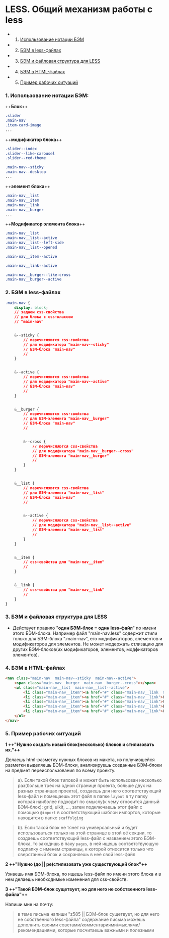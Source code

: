 # LESS. Общий механизм работы с less

 - 1. [Использование нотации БЭМ](#1-Использование-нотации-БЭМ)
 - 2. [БЭМ в less-файлах](#2-БЭМ-в-less-файлах)
 - 3. [БЭМ и файловая структура для LESS](#3-БЭМ-и-файловая-структура-для-LESS)
 - 4. [БЭМ в HTML-файлах](#4-БЭМ-в-HTML-файлах)
 - 5. [Пример рабочих ситуаций](#5-Пример-рабочих-ситуаций)

### 1. Использование нотации БЭМ:

++**Блок**++
```css
.slider
.main-nav
.item-card-image
...
```

++**модификатор блока**++
```css
.slider--index
.slider--like-carousel
.slider--red-theme

.main-nav--sticky
.main-nav--desktop
...
```

++**элемент блока**++
```css
.main-nav__list
.main-nav__item
.main-nav__link
.main-nav__burger
...
```

++**Модификатор элемента блока**++
```css
.main-nav__list
.main-nav__list--active
.main-nav__list--left-side
.main-nav__list--opened

.main-nav__item--active

.main-nav__link--active

.main-nav__burger--like-cross
.main-nav__burger--active
```


### 2. БЭМ в less-файлах
```css
.main-nav {
	display: block;
	// задаем css-свойства
	// для блока с css-классом 
	// "main-nav"


	&--sticky {
		// перечисляются css-свойства 
		// для модификатора "main-nav--sticky" 
		// БЭМ-блока "main-nav"
		//
	}


	&--active {
		// перечисляются css-свойства 
		// для модификатора "main-nav--active" 
		// БЭМ-блока "main-nav"
		//
	}


	&__burger {
		// перечисляются css-свойства 
		// для БЭМ-элемента "main-nav__burger" 
		// БЭМ-блока "main-nav"
		//


		&--cross {
			// перечисляются css-свойства 
			// для модификатора "main-nav__burger--cross" 
			// БЭМ-элемента "main-nav__burger"
			//
		}
	}


	&__list {
		// перечисляются css-свойства 
		// для БЭМ-элемента "main-nav__list" 
		// БЭМ-блока "main-nav"
		//


		&--active {
			// перечисляются css-свойства 
			// для модификатора "main-nav__list--active" 
			// БЭМ-элемента "main-nav__list"
			//
		}
	}


	&__item {
		// css-свойства для "main-nav__item" 
		//
	}


	&__link {
		// css-свойства для "main-nav__link" 
		//
	}
}
```



### 3. БЭМ и файловая структура для LESS
 - Действует правило "**один БЭМ-блок = один less-файл**" по имени этого БЭМ-блока.
Например файл "main-nav.less" содержит стили только для БЭМ-блока ".main-nav", 
его модификаторов, элементов и модификаторов для элементов.
Не может модержать стлизацию для других БЭМ-блоков(их модификаторов, элементов, модфикаторов элементов).



### 4. БЭМ в HTML-файлах
```html
<nav class="main-nav  main-nav--sticky  main-nav--active">
	<span class="main-nav__burger  main-nav__burger--cross"></span>
	<ul class="main-nav__list  main-nav__list--active">
		<li class="main-nav__item"><a href="#" class="main-nav__link  main-nav__link--active">Главная</a></li>
		<li class="main-nav__item"><a href="#" class="main-nav__link">Каталог</a></li>
		<li class="main-nav__item"><a href="#" class="main-nav__link">Ссылка</a></li>
		<li class="main-nav__item"><a href="#" class="main-nav__link">Ещё какая-то ссылка</a></li>
		<li class="main-nav__item"><a href="#" class="main-nav__link">О нас</a></li>
	</ul>
</nav>
```



### 5. Пример рабочих ситуаций

**1 ++"Нужно создать новый блок(несколько) блоков и стилизовать их."++**

Делаешь html-разметку нужных блоков из макета, 
из получившейся разметки выделяешь БЭМ-блоки,
анализируешь созданные БЭМ-блоки на предмет переиспользования по всему проекту.

 > a). Если такой блок типовой и может быть использован несколько 
 > раз(больше трех на одной странице проекта, больше двух на разных страницах проекта),
 > создаешь для него соответствующий less-файл и помещаешь этот файл в папке `layout` в ту 
 > папку которая наиболее подходит по смыслу(к чему относится данный БЭМ-блок): grid, uikit, ...,
 > затем подключаешь этот файл с помощью `@import` в соответствующий шаблон импортов, 
 > которые находятся в папке `scaffolging`

 > b). Если такой блок не тянет на универсальный и будет использоваться только на этой 
 > странице в этой её секции, то создаешь соответствующий less-файл с названием этого БЭМ-блока, 
 > то заходишь в паку `pages`, в ней ищешь соответствующую подпапку с именем страницы, к которой относится 
 > только что сверстанный блок и сохраняешь в неё свой less-файл



**2 ++"Нужно (до || ре)стилизовать уже существующий блок"++**

Узнаешь имя БЭМ-блока, по ищешь less-файл по имени этого блока и в нем делаешь необходимые изменения для css-свойств.



**3 ++"Такой БЭМ-блок сущетвует, но для него не собственного less-файла"++**

Напиши мне на почту:
 > в теме письма напиши "z585  ||  БЭМ-блок сущетвует, но для него не собственного less-файла"
 > содержание письма можешь дополнить своими советами/комментариями/мыслями/рекомендациями, которые посчитаешь важными и полезными